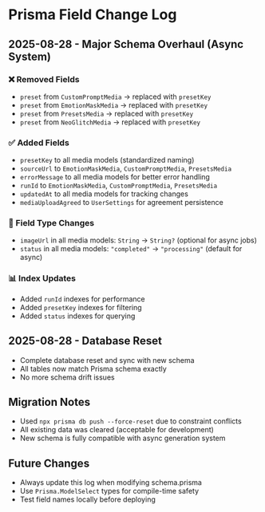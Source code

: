 # Prisma Field Change Log

## 2025-08-28 - Major Schema Overhaul (Async System)

### ❌ Removed Fields
- `preset` from `CustomPromptMedia` → replaced with `presetKey`
- `preset` from `EmotionMaskMedia` → replaced with `presetKey`
- `preset` from `PresetsMedia` → replaced with `presetKey`
- `preset` from `NeoGlitchMedia` → replaced with `presetKey`

### ✅ Added Fields
- `presetKey` to all media models (standardized naming)
- `sourceUrl` to `EmotionMaskMedia`, `CustomPromptMedia`, `PresetsMedia`
- `errorMessage` to all media models for better error handling
- `runId` to `EmotionMaskMedia`, `CustomPromptMedia`, `PresetsMedia`
- `updatedAt` to all media models for tracking changes
- `mediaUploadAgreed` to `UserSettings` for agreement persistence

### 🔄 Field Type Changes
- `imageUrl` in all media models: `String` → `String?` (optional for async jobs)
- `status` in all media models: `"completed"` → `"processing"` (default for async)

### 📊 Index Updates
- Added `runId` indexes for performance
- Added `presetKey` indexes for filtering
- Added `status` indexes for querying

## 2025-08-28 - Database Reset
- Complete database reset and sync with new schema
- All tables now match Prisma schema exactly
- No more schema drift issues

## Migration Notes
- Used `npx prisma db push --force-reset` due to constraint conflicts
- All existing data was cleared (acceptable for development)
- New schema is fully compatible with async generation system

## Future Changes
- Always update this log when modifying schema.prisma
- Use `Prisma.ModelSelect` types for compile-time safety
- Test field names locally before deploying
